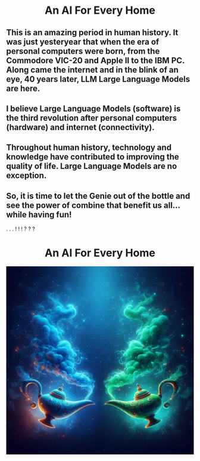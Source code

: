 # <div align="center">An AI For Every Home</div>



## This is an amazing period in human history.  It was just yesteryear that when the era of personal computers were born, from the Commodore VIC-20 and Apple II to the IBM PC.  Along came the internet and in the blink of an eye, 40 years later, LLM Large Language Models are here.  

## I believe Large Language Models (software) is the third revolution after personal computers (hardware) and internet (connectivity).

## Throughout human history, technology and knowledge have contributed to improving the quality of life.  Large Language Models are no exception. 


## So, it is time to let the Genie out of the bottle and see the power of combine that benefit us all... while having fun!

. . . ! ! ! ? ? ?

# <div align="center">An AI For Every Home</div>

![alt text](two_genie_bottles-1.jpg)